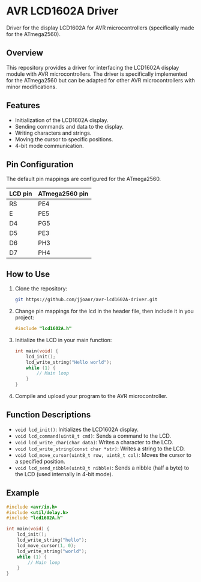 # AVR LCD1602A Driver

Driver for the display LCD1602A for AVR microcontrollers (specifically made for the ATmega2560).

## Overview

This repository provides a driver for interfacing the LCD1602A display module with AVR microcontrollers. The driver is specifically implemented for the ATmega2560 but can be adapted for other AVR microcontrollers with minor modifications.

## Features

- Initialization of the LCD1602A display.
- Sending commands and data to the display.
- Writing characters and strings.
- Moving the cursor to specific positions.
- 4-bit mode communication.

## Pin Configuration

The default pin mappings are configured for the ATmega2560.

| LCD pin | ATmega2560 pin  |
|---------|-----------------|
| RS      | PE4             |
| E       | PE5             |
| D4      | PG5             |
| D5      | PE3             |
| D6      | PH3             |
| D7      | PH4             |

## How to Use

1. Clone the repository:

    ```sh
    git https://github.com/jjoanr/avr-lcd1602A-driver.git
    ```

2. Change pin mappings for the lcd in the header file, then include it in you project:

    ```c
    #include "lcd1602A.h"
    ```

3. Initialize the LCD in your main function:

    ```c
    int main(void) {
        lcd_init();
        lcd_write_string("Hello world");
        while (1) {
            // Main loop
        }
    }
    ```

4. Compile and upload your program to the AVR microcontroller.

## Function Descriptions

- `void lcd_init()`: Initializes the LCD1602A display.
- `void lcd_command(uint8_t cmd)`: Sends a command to the LCD.
- `void lcd_write_char(char data)`: Writes a character to the LCD.
- `void lcd_write_string(const char *str)`: Writes a string to the LCD.
- `void lcd_move_cursor(uint8_t row, uint8_t col)`: Moves the cursor to a specified position.
- `void lcd_send_nibble(uint8_t nibble)`: Sends a nibble (half a byte) to the LCD (used internally in 4-bit mode).

## Example

```c
#include <avr/io.h>
#include <util/delay.h>
#include "lcd1602A.h"

int main(void) {
    lcd_init();
    lcd_write_string("hello");
    lcd_move_cursor(1, 0);
    lcd_write_string("world");
    while (1) {
        // Main loop
    }
}
